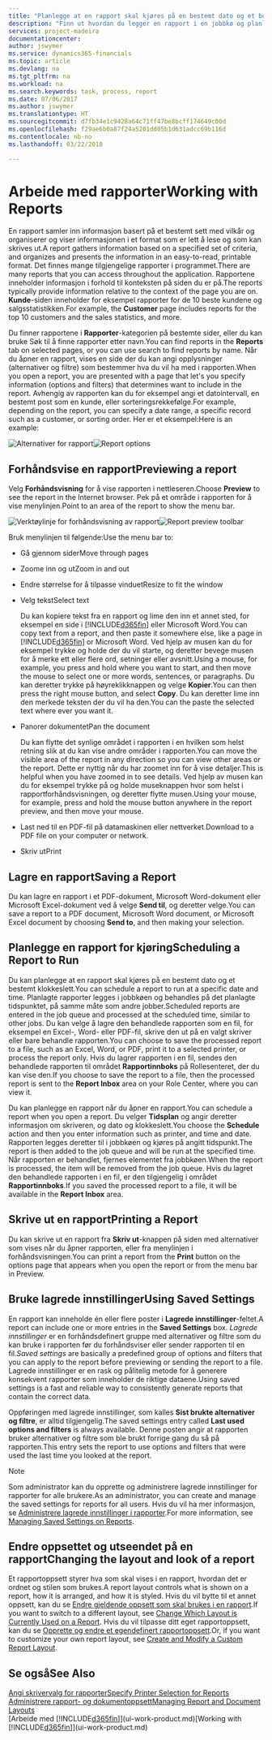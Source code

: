 ```yaml
---
title: "Planlegge at en rapport skal kjøres på en bestemt dato og et bestemt klokkeslett | Microsoft-dokumentasjon"
description: "Finn ut hvordan du legger en rapport i en jobbkø og planlegger at den skal behandles på en bestemt dato og et bestemt klokkeslett."
services: project-madeira
documentationcenter: 
author: jswymer
ms.service: dynamics365-financials
ms.topic: article
ms.devlang: na
ms.tgt_pltfrm: na
ms.workload: na
ms.search.keywords: task, process, report
ms.date: 07/06/2017
ms.author: jswymer
ms.translationtype: HT
ms.sourcegitcommit: d7fb34e1c9428a64c71ff47be8bcff174649c00d
ms.openlocfilehash: f29ae6b0a87f24a5201dd05b1d631adcc69b116d
ms.contentlocale: nb-no
ms.lasthandoff: 03/22/2018

---
```

# <a name="working-with-reports"></a><span data-ttu-id="a16a7-103">Arbeide med rapporter</span><span class="sxs-lookup"><span data-stu-id="a16a7-103">Working with Reports</span></span>
<span data-ttu-id="a16a7-104">En rapport samler inn informasjon basert på et bestemt sett med vilkår og organiserer og viser informasjonen i et format som er lett å lese og som kan skrives ut.</span><span class="sxs-lookup"><span data-stu-id="a16a7-104">A report gathers information based on a specified set of criteria, and organizes and presents the information in an easy-to-read, printable format.</span></span> <span data-ttu-id="a16a7-105">Det finnes mange tilgjengelige rapporter i programmet.</span><span class="sxs-lookup"><span data-stu-id="a16a7-105">There are many reports that you can access throughout the application.</span></span> <span data-ttu-id="a16a7-106">Rapportene inneholder informasjon i forhold til konteksten på siden du er på.</span><span class="sxs-lookup"><span data-stu-id="a16a7-106">The reports typically provide information relative to the context of the page you are on.</span></span> <span data-ttu-id="a16a7-107">**Kunde**-siden inneholder for eksempel rapporter for de 10 beste kundene og salgsstatistikken.</span><span class="sxs-lookup"><span data-stu-id="a16a7-107">For example, the **Customer** page includes reports for the top 10 customers and the sales statistics, and more.</span></span>

<span data-ttu-id="a16a7-108">Du finner rapportene i **Rapporter**-kategorien på bestemte sider, eller du kan bruke Søk til å finne rapporter etter navn.</span><span class="sxs-lookup"><span data-stu-id="a16a7-108">You can find reports in the **Reports** tab on selected pages, or you can use search to find reports by name.</span></span> <span data-ttu-id="a16a7-109">Når du åpner en rapport, vises en side der du kan angi opplysninger (alternativer og filtre) som bestemmer hva du vil ha med i rapporten.</span><span class="sxs-lookup"><span data-stu-id="a16a7-109">When you open a report, you are presented with a page that let's you specify information (options and filters) that determines want to include in the report.</span></span> <span data-ttu-id="a16a7-110">Avhengig av rapporten kan du for eksempel angi et datointervall, en bestemt post som en kunde, eller sorteringsrekkefølge.</span><span class="sxs-lookup"><span data-stu-id="a16a7-110">For example, depending on the report, you can specify a date range, a specific record such as a customer, or sorting order.</span></span> <span data-ttu-id="a16a7-111">Her er et eksempel:</span><span class="sxs-lookup"><span data-stu-id="a16a7-111">Here is an example:</span></span>

<span data-ttu-id="a16a7-112">![Alternativer for rapport](media/report_options.png "Alternativer for rapport")</span><span class="sxs-lookup"><span data-stu-id="a16a7-112">![Report options](media/report_options.png "Report options")</span></span>

## <a name="previewing-a-report"></a><span data-ttu-id="a16a7-113">Forhåndsvise en rapport</span><span class="sxs-lookup"><span data-stu-id="a16a7-113">Previewing a report</span></span>
<span data-ttu-id="a16a7-114">Velg **Forhåndsvisning** for å vise rapporten i nettleseren.</span><span class="sxs-lookup"><span data-stu-id="a16a7-114">Choose **Preview** to see the report in the Internet browser.</span></span> <span data-ttu-id="a16a7-115">Pek på et område i rapporten for å vise menylinjen.</span><span class="sxs-lookup"><span data-stu-id="a16a7-115">Point to an area of the report to show the menu bar.</span></span>  

<span data-ttu-id="a16a7-116">![Verktøylinje for forhåndsvisning av rapport](media/report_viewer.png "Verktøylinje for forhåndsvisning av rapport")</span><span class="sxs-lookup"><span data-stu-id="a16a7-116">![Report preview toolbar](media/report_viewer.png "Report preview toolbar")</span></span>

<span data-ttu-id="a16a7-117">Bruk menylinjen til følgende:</span><span class="sxs-lookup"><span data-stu-id="a16a7-117">Use the menu bar to:</span></span>

-   <span data-ttu-id="a16a7-118">Gå gjennom sider</span><span class="sxs-lookup"><span data-stu-id="a16a7-118">Move through pages</span></span>
-   <span data-ttu-id="a16a7-119">Zoome inn og ut</span><span class="sxs-lookup"><span data-stu-id="a16a7-119">Zoom in and out</span></span>
-   <span data-ttu-id="a16a7-120">Endre størrelse for å tilpasse vinduet</span><span class="sxs-lookup"><span data-stu-id="a16a7-120">Resize to fit the window</span></span>
-   <span data-ttu-id="a16a7-121">Velg tekst</span><span class="sxs-lookup"><span data-stu-id="a16a7-121">Select text</span></span>

    <span data-ttu-id="a16a7-122">Du kan kopiere tekst fra en rapport og lime den inn et annet sted, for eksempel en side i [!INCLUDE[d365fin](includes/d365fin_md.md)] eller Microsoft Word.</span><span class="sxs-lookup"><span data-stu-id="a16a7-122">You can copy text from a report, and then paste it somewhere else, like a page in [!INCLUDE[d365fin](includes/d365fin_md.md)] or Microsoft Word.</span></span>  <span data-ttu-id="a16a7-123">Ved hjelp av musen kan du for eksempel trykke og holde der du vil starte, og deretter bevege musen for å merke ett eller flere ord, setninger eller avsnitt.</span><span class="sxs-lookup"><span data-stu-id="a16a7-123">Using a mouse, for example, you press and hold where you want to start, and then move the mouse to select one or more words, sentences, or paragraphs.</span></span> <span data-ttu-id="a16a7-124">Du kan deretter trykke på høyreklikknappen og velge **Kopier**.</span><span class="sxs-lookup"><span data-stu-id="a16a7-124">You can then press the right mouse button, and select **Copy**.</span></span> <span data-ttu-id="a16a7-125">Du kan deretter lime inn den merkede teksten der du vil ha den.</span><span class="sxs-lookup"><span data-stu-id="a16a7-125">You can the paste the selected text where ever you want it.</span></span>
-   <span data-ttu-id="a16a7-126">Panorer dokumentet</span><span class="sxs-lookup"><span data-stu-id="a16a7-126">Pan the document</span></span>

    <span data-ttu-id="a16a7-127">Du kan flytte det synlige området i rapporten i en hvilken som helst retning slik at du kan vise andre områder i rapporten.</span><span class="sxs-lookup"><span data-stu-id="a16a7-127">You can move the visible area of the report in any direction so you can view other areas or the report.</span></span> <span data-ttu-id="a16a7-128">Dette er nyttig når du har zoomet inn for å vise detaljer.</span><span class="sxs-lookup"><span data-stu-id="a16a7-128">This is helpful when you have zoomed in to see details.</span></span>  <span data-ttu-id="a16a7-129">Ved hjelp av musen kan du for eksempel trykke på og holde museknappen hvor som helst i rapportforhåndsvisningen, og deretter flytte musen.</span><span class="sxs-lookup"><span data-stu-id="a16a7-129">Using your mouse, for example, press and hold the mouse button anywhere in the report preview, and then move your mouse.</span></span>

-   <span data-ttu-id="a16a7-130">Last ned til en PDF-fil på datamaskinen eller nettverket.</span><span class="sxs-lookup"><span data-stu-id="a16a7-130">Download to a PDF file on your computer or network.</span></span>
-   <span data-ttu-id="a16a7-131">Skriv ut</span><span class="sxs-lookup"><span data-stu-id="a16a7-131">Print</span></span>


## <a name="saving-a-report"></a><span data-ttu-id="a16a7-132">Lagre en rapport</span><span class="sxs-lookup"><span data-stu-id="a16a7-132">Saving a Report</span></span>
<span data-ttu-id="a16a7-133">Du kan lagre en rapport i et PDF-dokument, Microsoft Word-dokument eller Microsoft Excel-dokument ved å velge **Send til**, og deretter velge.</span><span class="sxs-lookup"><span data-stu-id="a16a7-133">You can save a report to a PDF document, Microsoft Word document, or Microsoft Excel document by choosing **Send to**, and then making your selection.</span></span>

## <a name="ScheduleReport"></a> <span data-ttu-id="a16a7-134">Planlegge en rapport for kjøring</span><span class="sxs-lookup"><span data-stu-id="a16a7-134">Scheduling a Report to Run</span></span>
<span data-ttu-id="a16a7-135">Du kan planlegge at en rapport skal kjøres på en bestemt dato og et bestemt klokkeslett.</span><span class="sxs-lookup"><span data-stu-id="a16a7-135">You can schedule a report to run at a specific date and time.</span></span> <span data-ttu-id="a16a7-136">Planlagte rapporter legges i jobbkøen og behandles på det planlagte tidspunktet, på samme måte som andre jobber.</span><span class="sxs-lookup"><span data-stu-id="a16a7-136">Scheduled reports are entered in the job queue and processed at the scheduled time, similar to other jobs.</span></span> <span data-ttu-id="a16a7-137">Du kan velge å lagre den behandlede rapporten som en fil, for eksempel en Excel-, Word- eller PDF-fil, skrive den ut på en valgt skriver eller bare behandle rapporten.</span><span class="sxs-lookup"><span data-stu-id="a16a7-137">You can choose to save the processed report to a file, such as an Excel, Word, or PDF, print it to a selected printer, or process the report only.</span></span> <span data-ttu-id="a16a7-138">Hvis du lagrer rapporten i en fil, sendes den behandlede rapporten til området **Rapportinnboks** på Rollesenteret, der du kan vise den.</span><span class="sxs-lookup"><span data-stu-id="a16a7-138">If you choose to save the report to a file, then the processed report is sent to the **Report Inbox** area on your Role Center, where you can view it.</span></span>

<span data-ttu-id="a16a7-139">Du kan planlegge en rapport når du åpner en rapport.</span><span class="sxs-lookup"><span data-stu-id="a16a7-139">You can schedule a report when you open a report.</span></span> <span data-ttu-id="a16a7-140">Du velger **Tidsplan** og angir deretter informasjon om skriveren, og dato og klokkeslett.</span><span class="sxs-lookup"><span data-stu-id="a16a7-140">You choose the **Schedule** action and then you enter information such as printer, and time and date.</span></span> <span data-ttu-id="a16a7-141">Rapporten legges deretter til i jobbkøen og kjøres på angitt tidspunkt.</span><span class="sxs-lookup"><span data-stu-id="a16a7-141">The report is then added to the job queue and will be run at the specified time.</span></span> <span data-ttu-id="a16a7-142">Når rapporten er behandlet, fjernes elementet fra jobbkøen.</span><span class="sxs-lookup"><span data-stu-id="a16a7-142">When the report is processed, the item will be removed from the job queue.</span></span> <span data-ttu-id="a16a7-143">Hvis du lagret den behandlede rapporten i en fil, er den tilgjengelig i området **Rapportinnboks**.</span><span class="sxs-lookup"><span data-stu-id="a16a7-143">If you saved the processed report to a file, it will be available in the **Report Inbox** area.</span></span>

## <a name="PrintReport"></a><span data-ttu-id="a16a7-144">Skrive ut en rapport</span><span class="sxs-lookup"><span data-stu-id="a16a7-144">Printing a Report</span></span>
<span data-ttu-id="a16a7-145">Du kan skrive ut en rapport fra **Skriv ut**-knappen på siden med alternativer som vises når du åpner rapporten, eller fra menylinjen i forhåndsvisningen.</span><span class="sxs-lookup"><span data-stu-id="a16a7-145">You can print a report from the **Print** button on the options page that appears when you open the report or from the menu bar in Preview.</span></span>

## <a name="using-saved-settings"></a><span data-ttu-id="a16a7-146">Bruke lagrede innstillinger</span><span class="sxs-lookup"><span data-stu-id="a16a7-146">Using Saved Settings</span></span>
<span data-ttu-id="a16a7-147">En rapport kan inneholde én eller flere poster i **Lagrede innstillinger**-feltet.</span><span class="sxs-lookup"><span data-stu-id="a16a7-147">A report can include one or more entries in the **Saved Settings** box.</span></span> <span data-ttu-id="a16a7-148">*Lagrede innstillinger* er en forhåndsdefinert gruppe med alternativer og filtre som du kan bruke i rapporten før du forhåndsviser eller sender rapporten til en fil.</span><span class="sxs-lookup"><span data-stu-id="a16a7-148">*Saved settings* are basically a predefined group of options and filters that you can apply to the report before previewing or sending the report to a file.</span></span> <span data-ttu-id="a16a7-149">Lagrede innstillinger er en rask og pålitelig metode for å generere konsekvent rapporter som inneholder de riktige dataene.</span><span class="sxs-lookup"><span data-stu-id="a16a7-149">Using saved settings is a fast and reliable way to consistently generate reports that contain the correct data.</span></span>

<span data-ttu-id="a16a7-150">Oppføringen med lagrede innstillinger, som kalles **Sist brukte alternativer og filtre**, er alltid tilgjengelig.</span><span class="sxs-lookup"><span data-stu-id="a16a7-150">The saved settings entry called **Last used options and filters** is always available.</span></span> <span data-ttu-id="a16a7-151">Denne posten angir at rapporten bruker alternativer og filtre som ble brukt forrige gang du så på rapporten.</span><span class="sxs-lookup"><span data-stu-id="a16a7-151">This entry sets the report to use options and filters that were used the last time you looked at the report.</span></span>

>[!NOTE]
><span data-ttu-id="a16a7-152">Som administrator kan du opprette og administrere lagrede innstillinger for rapporter for alle brukere.</span><span class="sxs-lookup"><span data-stu-id="a16a7-152">As an administrator, you can create and manage the saved settings for reports for all users.</span></span> <span data-ttu-id="a16a7-153">Hvis du vil ha mer informasjon, se [Administrere lagrede innstillinger i rapporter](reports-saving-reusing-settings.md).</span><span class="sxs-lookup"><span data-stu-id="a16a7-153">For more information, see [Managing Saved Settings on Reports](reports-saving-reusing-settings.md).</span></span>

## <a name="changing-the-layout-and-look-of-a-report"></a><span data-ttu-id="a16a7-154">Endre oppsettet og utseendet på en rapport</span><span class="sxs-lookup"><span data-stu-id="a16a7-154">Changing the layout and look of a report</span></span>
<span data-ttu-id="a16a7-155">Et rapportoppsett styrer hva som skal vises i en rapport, hvordan det er ordnet og stilen som brukes.</span><span class="sxs-lookup"><span data-stu-id="a16a7-155">A report layout controls what is shown on a report, how it is arranged, and how it is styled.</span></span> <span data-ttu-id="a16a7-156">Hvis du vil bytte til et annet oppsett, kan du se [Endre gjeldende oppsett som skal brukes i en rapport](ui-how-change-layout-currently-used-report.md).</span><span class="sxs-lookup"><span data-stu-id="a16a7-156">If you want to switch to a different layout, see [Change Which Layout is Currently Used on a Report](ui-how-change-layout-currently-used-report.md).</span></span> <span data-ttu-id="a16a7-157">Hvis du vil tilpasse ditt eget rapportoppsett, kan du se [Opprette og endre et egendefinert rapportoppsett](ui-how-create-custom-report-layout.md).</span><span class="sxs-lookup"><span data-stu-id="a16a7-157">Or, if you want to customize your own report layout, see [Create and Modify a Custom Report Layout](ui-how-create-custom-report-layout.md).</span></span>

## <a name="see-also"></a><span data-ttu-id="a16a7-158">Se også</span><span class="sxs-lookup"><span data-stu-id="a16a7-158">See Also</span></span>
[<span data-ttu-id="a16a7-159">Angi skrivervalg for rapporter</span><span class="sxs-lookup"><span data-stu-id="a16a7-159">Specify Printer Selection for Reports</span></span>](ui-specify-printer-selection-reports.md)  
[<span data-ttu-id="a16a7-160">Administrere rapport- og dokumentoppsett</span><span class="sxs-lookup"><span data-stu-id="a16a7-160">Managing Report and Document Layouts</span></span>](ui-manage-report-layouts.md)  
<span data-ttu-id="a16a7-161">[Arbeide med [!INCLUDE[d365fin](includes/d365fin_md.md)]](ui-work-product.md)</span><span class="sxs-lookup"><span data-stu-id="a16a7-161">[Working with [!INCLUDE[d365fin](includes/d365fin_md.md)]](ui-work-product.md)</span></span>

